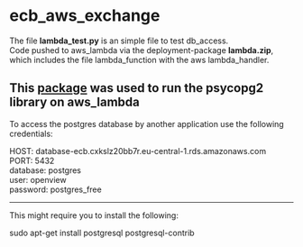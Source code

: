 # ecb_aws_exchange
The file **lambda_test.py**  is an simple file to test db_access.  
Code pushed to aws_lambda via the deployment-package **lambda.zip**, which includes the file lambda_function with the aws lambda_handler.

This [package](https://github.com/jkehler/awslambda-psycopg2) was used to run the psycopg2 library on aws_lambda
---

To access the postgres database by another application use the following credentials:

HOST: database-ecb.cxkslz20bb7r.eu-central-1.rds.amazonaws.com  
PORT: 5432  
database: postgres  
user: openview  
password: postgres_free  


---


This might require you to install the following:

sudo apt-get install postgresql postgresql-contrib

